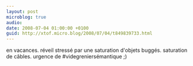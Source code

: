 ```yaml
---
layout: post
microblog: true
audio: 
date: 2008-07-04 01:00:00 +0100
guid: http://xtof.micro.blog/2008/07/04/t849839733.html
---
```

en vacances. réveil stressé par une saturation d'objets buggés. saturation de câbles. urgence de #videgreniersémantique ;)
